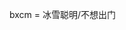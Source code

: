 bxcm = 冰雪聪明/不想出门

<!---
kiwi-neko/kiwi-neko is a ✨ special ✨ repository because its `README.md` (this file) appears on your GitHub profile.
You can click the Preview link to take a look at your changes.
--->
